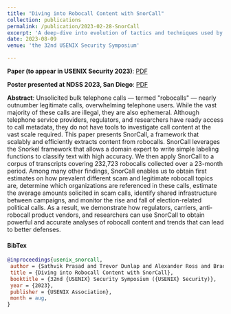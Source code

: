 ```yaml
---
title: "Diving into Robocall Content with SnorCall"
collection: publications
permalink: /publication/2023-02-28-SnorCall
excerpt: 'A deep-dive into evolution of tactics and techniques used by robocallers while targeting North American phone users.'
date: 2023-08-09
venue: 'the 32nd USENIX Security Symposium'

---
```


**Paper (to appear in USENIX Security 2023)**: [PDF](../files/SnorCall-Robocall-Analysis-System.pdf)

**Poster presented at NDSS 2023, San Diego**: [PDF](https://www.ndss-symposium.org/wp-content/uploads/2023/02/NDSS2023Poster_paper_1049.pdf)

**Abstract**: Unsolicited bulk telephone calls — termed "robocalls" — nearly outnumber legitimate calls, overwhelming telephone users. While the vast majority of these calls are illegal, they are also ephemeral. Although telephone service providers, regulators, and researchers have ready access to call metadata, they do not have tools to investigate call content at the vast scale required. This paper presents SnorCall, a framework that scalably and efficiently extracts content from robocalls. SnorCall leverages the Snorkel framework that allows a domain expert to write simple labeling functions to classify text with high accuracy. We then apply SnorCall to a corpus of transcripts covering 232,723 robocalls collected over a 23-month period. Among many other findings, SnorCall enables us to obtain first estimates on how prevalent different scam and legitimate robocall topics are, determine which organizations are referenced in these calls, estimate the average amounts solicited in scam calls, identify shared infrastructure between campaigns, and monitor the rise and fall of election-related political calls. As a result, we demonstrate how regulators, carriers, anti-robocall product vendors, and researchers can use SnorCall to obtain powerful and accurate analyses of robocall content and trends that can lead to better defenses.


#### BibTex

```Bibtex
@inproceedings{usenix_snorcall,
 author = {Sathvik Prasad and Trevor Dunlap and Alexander Ross and Bradley Reaves},
 title = {Diving into Robocall Content with SnorCall},
 booktitle = {32nd {USENIX} Security Symposium ({USENIX} Security)},
 year = {2023},
 publisher = {USENIX Association},
 month = aug,
}
```